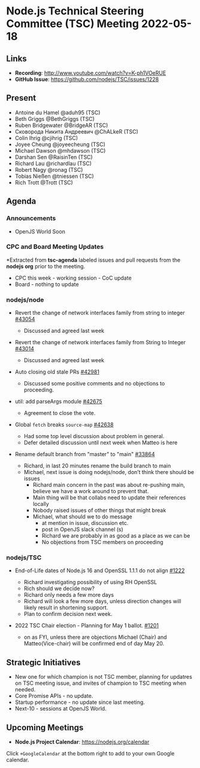 # Node.js Technical Steering Committee (TSC) Meeting 2022-05-18

## Links

* **Recording**:  <http://www.youtube.com/watch?v=K-ph1VOeRUE>
* **GitHub Issue**: <https://github.com/nodejs/TSC/issues/1228>

## Present

* Antoine du Hamel @aduh95 (TSC)
* Beth Griggs @BethGriggs (TSC)
* Ruben Bridgewater @BridgeAR (TSC)
* Сковорода Никита Андреевич @ChALkeR (TSC)
* Colin Ihrig @cjihrig (TSC)
* Joyee Cheung @joyeecheung (TSC)
* Michael Dawson @mhdawson (TSC)
* Darshan Sen @RaisinTen (TSC)
* Richard Lau @richardlau (TSC)
* Robert Nagy @ronag (TSC)
* Tobias Nießen @tniessen (TSC)
* Rich Trott @Trott (TSC)

## Agenda

### Announcements

* OpenJS World Soon

### CPC and Board Meeting Updates

*Extracted from **tsc-agenda** labeled issues and pull requests from the **nodejs org** prior to the meeting.

* CPC this week - working session - CoC update
* Board - nothing to update

### nodejs/node

* Revert the change of network interfaces family from string to integer [#43054](https://github.com/nodejs/node/pull/43054)
  * Discussed and agreed last week

* Revert the change of network interfaces family from String to Integer [#43014](https://github.com/nodejs/node/issues/43014)
  * Discussed and agreed last week

* Auto closing old stale PRs [#42981](https://github.com/nodejs/node/issues/42981)
  * Discussed some positive comments and no objections to proceeding.

* util: add parseArgs module [#42675](https://github.com/nodejs/node/pull/42675)
  * Agreement to close the vote.

* Global `fetch` breaks `source-map` [#42638](https://github.com/nodejs/node/issues/42638)
  * Had some top level discussion about problem in general.
  * Defer detailed discussion until next week when Matteo is here

* Rename default branch from "master" to "main" [#33864](https://github.com/nodejs/node/issues/33864)
  * Richard, in last 20 minutes rename the build branch to main
  * Michael, next issue is doing nodejs/node, don’t think there should be issues
    * Richard main concern in the past was about re-pushing main, believe we have a work
      around to prevent that.
    * Main thing will be that collabs need to update their references locally
    * Nobody raised issues of other things that might break
    * Michael, what should we to do message
      * at mention in issue, discussion etc.
      * post in OpenJS slack channel (s)
      * Richard we are probably in as good as a place as we can be
      * No objections from TSC members on proceeding

### nodejs/TSC

* End-of-Life dates of Node.js 16 and OpenSSL 1.1.1 do not align [#1222](https://github.com/nodejs/TSC/issues/1222)
  * Richard investigating possibility of using RH OpenSSL
  * Rich should we decide now?
  * Richard only needs a few more days
  * Richard will look a few more days, unless direction changes will likely result in shortening
    support.
  * Plan to confirm decision next week.

* 2022 TSC Chair election - Planning for May 1 ballot. [#1201](https://github.com/nodejs/TSC/issues/1201)
  * on as FYI, unless there are objections Michael (Chair) and Matteo(Vice-chair) will be confirmed end of day May 20.

## Strategic Initiatives

* New one for which champion is not TSC member, planning for updatres on TSC meeting issue, and invites of
  champion to TSC meeting when needed.
* Core Promise APIs - no update.
* Startup performance - no update since last meeting.
* Next-10 - sessions at OpenJS World.

## Upcoming Meetings

* **Node.js Project Calendar**: <https://nodejs.org/calendar>

Click `+GoogleCalendar` at the bottom right to add to your own Google calendar.
